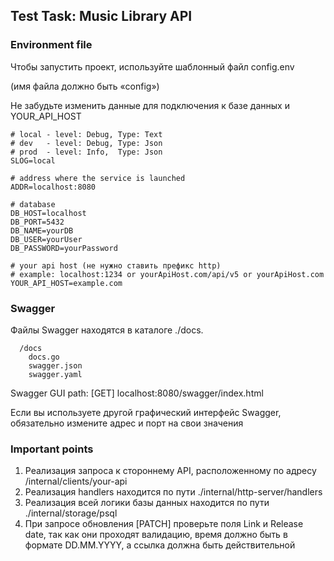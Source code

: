 Test Task: Music Library API
---

### Environment file

Чтобы запустить проект, используйте шаблонный файл config.env

(имя файла должно быть «config»)

Не забудьте изменить данные для подключения к базе данных и YOUR_API_HOST

```
# local - level: Debug, Type: Text
# dev   - level: Debug, Type: Json
# prod  - level: Info,  Type: Json
SLOG=local

# address where the service is launched
ADDR=localhost:8080

# database
DB_HOST=localhost
DB_PORT=5432
DB_NAME=yourDB
DB_USER=yourUser
DB_PASSWORD=yourPassword

# your api host (не нужно ставить префикс http)
# example: localhost:1234 or yourApiHost.com/api/v5 or yourApiHost.com
YOUR_API_HOST=example.com
```

### Swagger

Файлы Swagger находятся в каталоге ./docs.

```
  /docs
    docs.go
    swagger.json
    swagger.yaml
```

Swagger GUI path: [GET] localhost:8080/swagger/index.html

Если вы используете другой графический интерфейс Swagger, обязательно измените адрес и порт на свои значения

### Important points

1. Реализация запроса к стороннему API, расположенному по адресу /internal/clients/your-api
2. Реализация handlers находится по пути ./internal/http-server/handlers
3. Реализация всей логики базы данных находится по пути ./internal/storage/psql
4. При запросе обновления [PATCH] проверьте поля Link и Release date, так как они проходят валидацию, время должно быть в формате DD.MM.YYYY, а ссылка должна быть действительной

